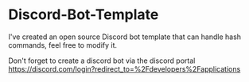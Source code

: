 # Discord-Bot-Template
I've created an open source Discord bot template that can handle hash commands, feel free to modify it.

Don't forget to create a discord bot via the discord portal
https://discord.com/login?redirect_to=%2Fdevelopers%2Fapplications
